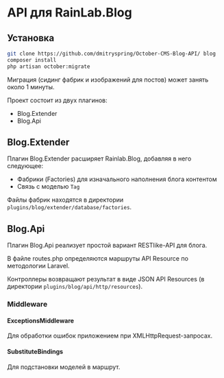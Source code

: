 # API для RainLab.Blog

## Установка
```bash
git clone https://github.com/dmitryspring/October-CMS-Blog-API/ blog
composer install
php artisan october:migrate
```

Миграция (сидинг фабрик и изображений для постов) может занять около 1 минуты.

Проект состоит из двух плагинов:

* Blog.Extender
* Blog.Api

## Blog.Extender
Плагин Blog.Extender расширяет Rainlab.Blog, добавляя в него следующее:

* Фабрики (Factories) для изначального наполнения блога контентом
* Связь с моделью `Tag`

Файлы фабрик находятся в директории `plugins/blog/extender/database/factories`.

## Blog.Api

Плагин Blog.Api реализует простой вариант RESTlike-API для блога.

В файле routes.php определяются маршруты API Resource по методологии Laravel.

Контроллеры возвращают результат в виде JSON API Resources (в директории `plugins/blog/api/http/resources`).

### Middleware

#### ExceptionsMiddleware

Для обработки ошибок приложением при XMLHttpRequest-запросах.

#### SubstituteBindings

Для подстановки моделей в маршрут.
